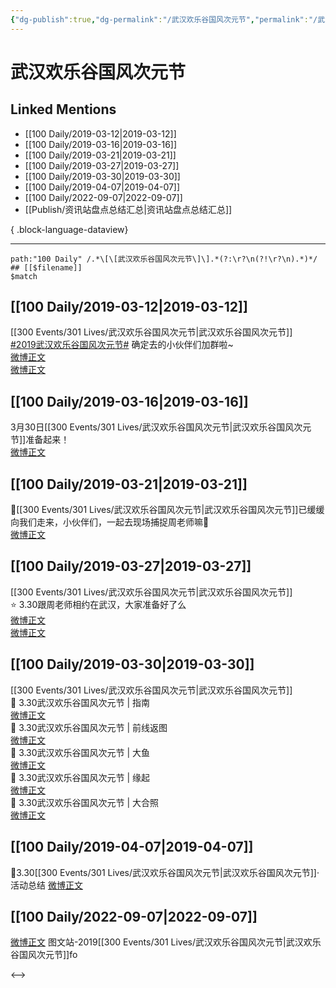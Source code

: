 ```yaml
---
{"dg-publish":true,"dg-permalink":"/武汉欢乐谷国风次元节","permalink":"/武汉欢乐谷国风次元节/","created":"2022-12-07T16:45:33.000+08:00","updated":"2023-04-10T16:23:07.000+08:00"}
---
```


# 武汉欢乐谷国风次元节

## Linked Mentions
- [[100 Daily/2019-03-12\|2019-03-12]]
- [[100 Daily/2019-03-16\|2019-03-16]]
- [[100 Daily/2019-03-21\|2019-03-21]]
- [[100 Daily/2019-03-27\|2019-03-27]]
- [[100 Daily/2019-03-30\|2019-03-30]]
- [[100 Daily/2019-04-07\|2019-04-07]]
- [[100 Daily/2022-09-07\|2022-09-07]]
- [[Publish/资讯站盘点总结汇总\|资讯站盘点总结汇总]]

{ .block-language-dataview}

---

```expander
path:"100 Daily" /.*\[\[武汉欢乐谷国风次元节\]\].*(?:\r?\n(?!\r?\n).*)*/
## [[$filename]]
$match
```
## [[100 Daily/2019-03-12\|2019-03-12]]
[[300 Events/301 Lives/武汉欢乐谷国风次元节\|武汉欢乐谷国风次元节]]  
[#2019武汉欢乐谷国风次元节#](https://s.weibo.com/weibo?q=%232019%E6%AD%A6%E6%B1%89%E6%AC%A2%E4%B9%90%E8%B0%B7%E5%9B%BD%E9%A3%8E%E6%AC%A1%E5%85%83%E8%8A%82%23) 确定去的小伙伴们加群啦~  
[微博正文](https://weibo.com/detail/4348924892431182)  
[微博正文](https://weibo.com/detail/4349061949289902)

## [[100 Daily/2019-03-16\|2019-03-16]]
3月30日[[300 Events/301 Lives/武汉欢乐谷国风次元节\|武汉欢乐谷国风次元节]]准备起来！  
[微博正文](https://weibo.com/detail/4350275303453643)

## [[100 Daily/2019-03-21\|2019-03-21]]
📢[[300 Events/301 Lives/武汉欢乐谷国风次元节\|武汉欢乐谷国风次元节]]已缓缓向我们走来，小伙伴们，一起去现场捕捉周老师嘛🐰  
[微博正文](https://m.weibo.cn/6466290670/4352198622734434)
## [[100 Daily/2019-03-27\|2019-03-27]]
[[300 Events/301 Lives/武汉欢乐谷国风次元节\|武汉欢乐谷国风次元节]]  
⭐ 3.30跟周老师相约在武汉，大家准备好了么  
[微博正文](https://m.weibo.cn/6466290670/4354457758821837)  
[微博正文](https://m.weibo.cn/6466290670/4354516092981873)
## [[100 Daily/2019-03-30\|2019-03-30]]
[[300 Events/301 Lives/武汉欢乐谷国风次元节\|武汉欢乐谷国风次元节]]  
🔔 3.30武汉欢乐谷国风次元节 | 指南  
[微博正文](https://m.weibo.cn/6466290670/4355483529514777)  
🔔 3.30武汉欢乐谷国风次元节 | 前线返图  
[微博正文](https://m.weibo.cn/6466290670/4355501326787271)  
🔔 3.30武汉欢乐谷国风次元节 | 大鱼  
[微博正文](https://m.weibo.cn/6466290670/4355536818072317)  
🔔 3.30武汉欢乐谷国风次元节 | 缘起  
[微博正文](https://m.weibo.cn/6466290670/4355545852671516)  
🔔 3.30武汉欢乐谷国风次元节 | 大合照  
[微博正文](https://m.weibo.cn/6466290670/4355551880205043)
## [[100 Daily/2019-04-07\|2019-04-07]]
🌿3.30[[300 Events/301 Lives/武汉欢乐谷国风次元节\|武汉欢乐谷国风次元节]]·活动总结 [微博正文](https://weibo.com/6466290670/HovUAwVhg)
## [[100 Daily/2022-09-07\|2022-09-07]]
[微博正文](https://m.weibo.cn/6987697229/4811029144667083) 图文站-2019[[300 Events/301 Lives/武汉欢乐谷国风次元节\|武汉欢乐谷国风次元节]]fo

<-->